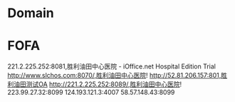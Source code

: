 # Domain



# FOFA


221.2.225.252:8081,胜利油田中心医院 - iOffice.net Hospital Edition Trial
http://www.slchos.com:8070/,胜利油田中心医院!
http://52.81.206.157:801,胜利油田测试OA
http://221.2.225.252:8089/,胜利油田中心医院!
223.99.27.32:8099
124.193.121.3:4007
58.57.148.43:8099